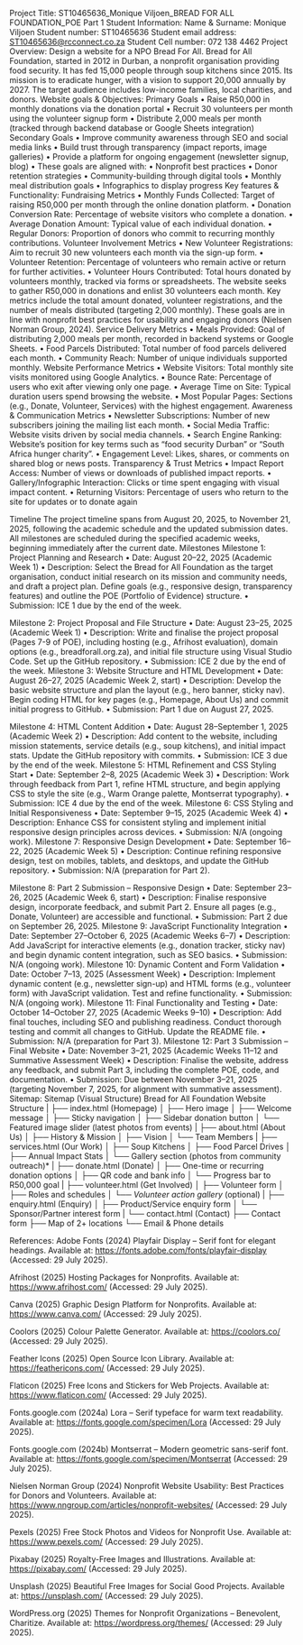 Project Title:
ST10465636_Monique Viljoen_BREAD FOR ALL FOUNDATION_POE Part 1
Student Information:
Name & Surname: Monique Viljoen
Student number: ST10465636
Student email address: ST10465636@rcconnect.co.za
Student Cell number: 072 138 4462
Project Overview:
Design a website for a NPO Bread For All. Bread for All Foundation, started in 2012 in Durban, a nonprofit organisation providing food security. It has fed 15,000 people through soup kitchens since 2015. Its mission is to eradicate hunger, with a vision to support 20,000 annually by 2027. The target audience includes low-income families, local charities, and donors.
Website goals & Objectives:
Primary Goals
•	Raise R50,000 in monthly donations via the donation portal
•	Recruit 30 volunteers per month using the volunteer signup form
•	Distribute 2,000 meals per month (tracked through backend database or Google Sheets integration)
Secondary Goals
•	Improve community awareness through SEO and social media links
•	Build trust through transparency (impact reports, image galleries)
•	Provide a platform for ongoing engagement (newsletter signup, blog)
•	These goals are aligned with:
•	Nonprofit best practices
•	Donor retention strategies
•	Community-building through digital tools
•	Monthly meal distribution goals
•	Infographics to display progress
Key features & Functionality:
Fundraising Metrics
•	Monthly Funds Collected: Target of raising R50,000 per month through the online donation platform.
•	Donation Conversion Rate: Percentage of website visitors who complete a donation.
•	Average Donation Amount: Typical value of each individual donation.
•	Regular Donors: Proportion of donors who commit to recurring monthly contributions.
Volunteer Involvement Metrics
•	New Volunteer Registrations: Aim to recruit 30 new volunteers each month via the sign-up form.
•	Volunteer Retention: Percentage of volunteers who remain active or return for further activities.
•	Volunteer Hours Contributed: Total hours donated by volunteers monthly, tracked via forms or spreadsheets.
The website seeks to gather R50,000 in donations and enlist 30 volunteers each month. Key metrics include the total amount donated, volunteer registrations, and the number of meals distributed (targeting 2,000 monthly). These goals are in line with nonprofit best practices for usability and engaging donors (Nielsen Norman Group, 2024).
Service Delivery Metrics
•	Meals Provided: Goal of distributing 2,000 meals per month, recorded in backend systems or Google Sheets.
•	Food Parcels Distributed: Total number of food parcels delivered each month.
•	Community Reach: Number of unique individuals supported monthly.
Website Performance Metrics
•	Website Visitors: Total monthly site visits monitored using Google Analytics.
•	Bounce Rate: Percentage of users who exit after viewing only one page.
•	Average Time on Site: Typical duration users spend browsing the website.
•	Most Popular Pages: Sections (e.g., Donate, Volunteer, Services) with the highest engagement.
Awareness & Communication Metrics
•	Newsletter Subscriptions: Number of new subscribers joining the mailing list each month.
•	Social Media Traffic: Website visits driven by social media channels.
•	Search Engine Ranking: Website’s position for key terms such as “food security Durban” or “South Africa hunger charity”.
•	Engagement Level: Likes, shares, or comments on shared blog or news posts.
 Transparency & Trust Metrics
•	Impact Report Access: Number of views or downloads of published impact reports.
•	Gallery/Infographic Interaction: Clicks or time spent engaging with visual impact content.
•	Returning Visitors: Percentage of users who return to the site for updates or to donate again

Timeline
The project timeline spans from August 20, 2025, to November 21, 2025, following the academic schedule and the updated submission dates. All milestones are scheduled during the specified academic weeks, beginning immediately after the current date.
Milestones
Milestone 1: Project Planning and Research
•	Date: August 20–22, 2025 (Academic Week 1)
•	Description: Select the Bread for All Foundation as the target organisation, conduct initial research on its mission and community needs, and draft a project plan. Define goals (e.g., responsive design, transparency features) and outline the POE (Portfolio of Evidence) structure.
•	Submission: ICE 1 due by the end of the week.

Milestone 2: Project Proposal and File Structure
•	Date: August 23–25, 2025 (Academic Week 1)
•	Description: Write and finalise the project proposal (Pages 7-9 of POE), including hosting (e.g., Afrihost evaluation), domain options (e.g., breadforall.org.za), and initial file structure using Visual Studio Code. Set up the GitHub repository.
•	Submission: ICE 2 due by the end of the week.
Milestone 3: Website Structure and HTML Development
•	Date: August 26–27, 2025 (Academic Week 2, start)
•	Description: Develop the basic website structure and plan the layout (e.g., hero banner, sticky nav). Begin coding HTML for key pages (e.g., Homepage, About Us) and commit initial progress to GitHub.
•	Submission: Part 1 due on August 27, 2025.

Milestone 4: HTML Content Addition
•	Date: August 28–September 1, 2025 (Academic Week 2)
•	Description: Add content to the website, including mission statements, service details (e.g., soup kitchens), and initial impact stats. Update the GitHub repository with commits.
•	Submission: ICE 3 due by the end of the week.
Milestone 5: HTML Refinement and CSS Styling Start
•	Date: September 2–8, 2025 (Academic Week 3)
•	Description: Work through feedback from Part 1, refine HTML structure, and begin applying CSS to style the site (e.g., Warm Orange palette, Montserrat typography).
•	Submission: ICE 4 due by the end of the week.
Milestone 6: CSS Styling and Initial Responsiveness
•	Date: September 9–15, 2025 (Academic Week 4)
•	Description: Enhance CSS for consistent styling and implement initial responsive design principles across devices.
•	Submission: N/A (ongoing work).
Milestone 7: Responsive Design Development
•	Date: September 16–22, 2025 (Academic Week 5)
•	Description: Continue refining responsive design, test on mobiles, tablets, and desktops, and update the GitHub repository.
•	Submission: N/A (preparation for Part 2).

Milestone 8: Part 2 Submission – Responsive Design
•	Date: September 23–26, 2025 (Academic Week 6, start)
•	Description: Finalise responsive design, incorporate feedback, and submit Part 2. Ensure all pages (e.g., Donate, Volunteer) are accessible and functional.
•	Submission: Part 2 due on September 26, 2025.
Milestone 9: JavaScript Functionality Integration
•	Date: September 27–October 6, 2025 (Academic Weeks 6–7)
•	Description: Add JavaScript for interactive elements (e.g., donation tracker, sticky nav) and begin dynamic content integration, such as SEO basics.
•	Submission: N/A (ongoing work).
Milestone 10: Dynamic Content and Form Validation
•	Date: October 7–13, 2025 (Assessment Week)
•	Description: Implement dynamic content (e.g., newsletter sign-up) and HTML forms (e.g., volunteer form) with JavaScript validation. Test and refine functionality.
•	Submission: N/A (ongoing work).
Milestone 11: Final Functionality and Testing
•	Date: October 14–October 27, 2025 (Academic Weeks 9–10)
•	Description: Add final touches, including SEO and publishing readiness. Conduct thorough testing and commit all changes to GitHub. Update the README file.
•	Submission: N/A (preparation for Part 3).
Milestone 12: Part 3 Submission – Final Website
•	Date: November 3–21, 2025 (Academic Weeks 11–12 and Summative Assessment Week)
•	Description: Finalise the website, address any feedback, and submit Part 3, including the complete POE, code, and documentation.
•	Submission: Due between November 3–21, 2025 (targeting November 7, 2025, for alignment with summative assessment).
Sitemap:
 Sitemap (Visual Structure)
Bread for All Foundation Website Structure
|
├── index.html (Homepage)
│   ├── Hero image
│   ├── Welcome message
│   ├── Sticky navigation
│   ├── Sidebar donation button
│   └── Featured image slider (latest photos from events)
|
├── about.html (About Us)
│   ├── History & Mission
│   ├── Vision
│   └── Team Members
|
├── services.html (Our Work)
│   ├── Soup Kitchens
│   ├── Food Parcel Drives
│   ├── Annual Impact Stats
│   └── Gallery section (photos from community outreach)*
|
├── donate.html (Donate)
│   ├── One-time or recurring donation options
│   ├── QR code and bank info
│   └── Progress bar to R50,000 goal
|
├── volunteer.html (Get Involved)
│   ├── Volunteer form
│   ├── Roles and schedules
│   └── *Volunteer action gallery* (optional)
|
├── enquiry.html (Enquiry)
│   ├── Product/Service enquiry form
│   └── Sponsor/Partner interest form
|
└── contact.html (Contact)
    ├── Contact form
    ├── Map of 2+ locations
    └── Email & Phone details

References:
Adobe Fonts (2024) Playfair Display – Serif font for elegant headings. Available at: https://fonts.adobe.com/fonts/playfair-display (Accessed: 29 July 2025).

Afrihost (2025) Hosting Packages for Nonprofits. Available at: https://www.afrihost.com/ (Accessed: 29 July 2025).

Canva (2025) Graphic Design Platform for Nonprofits. Available at: https://www.canva.com/ (Accessed: 29 July 2025).

Coolors (2025) Colour Palette Generator. Available at: https://coolors.co/ (Accessed: 29 July 2025).

Feather Icons (2025) Open Source Icon Library. Available at: https://feathericons.com/ (Accessed: 29 July 2025).

Flaticon (2025) Free Icons and Stickers for Web Projects. Available at: https://www.flaticon.com/ (Accessed: 29 July 2025).

Fonts.google.com (2024a) Lora – Serif typeface for warm text readability. Available at: https://fonts.google.com/specimen/Lora (Accessed: 29 July 2025).

Fonts.google.com (2024b) Montserrat – Modern geometric sans-serif font. Available at: https://fonts.google.com/specimen/Montserrat (Accessed: 29 July 2025).

Nielsen Norman Group (2024) Nonprofit Website Usability: Best Practices for Donors and Volunteers. Available at: https://www.nngroup.com/articles/nonprofit-websites/ (Accessed: 29 July 2025).

Pexels (2025) Free Stock Photos and Videos for Nonprofit Use. Available at: https://www.pexels.com/ (Accessed: 29 July 2025).

Pixabay (2025) Royalty-Free Images and Illustrations. Available at: https://pixabay.com/ (Accessed: 29 July 2025).

Unsplash (2025) Beautiful Free Images for Social Good Projects. Available at: https://unsplash.com/ (Accessed: 29 July 2025).

WordPress.org (2025) Themes for Nonprofit Organizations – Benevolent, Charitize. Available at: https://wordpress.org/themes/ (Accessed: 29 July 2025).




